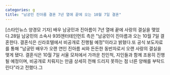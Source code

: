 ```yaml
---
categories: g
title: "남궁민 진아름 결혼 7년 열애 끝에 오는 10월 7일 결혼"
---
```

[스타인뉴스 양경모 기자] 배우 남궁민과 진아름이 7년 열애 끝에 사랑의 결실을 맺었다.28일 남궁민의 소속사 935엔터테인먼트 측은 "남궁민이 진아름과 오는 10월 7일 결혼한다. 결혼식은 신라호텔에서 비공개로 진행될 예정"이라고 밝혔다.또 공식 보도자료를 통해 "남궁민 배우가 오랜 연인 진아름 씨와 든든한 동반자로서 오랜 사랑의 결실을 맺게 됐다. 결혼식은 10월 7일 서울 모처에서 가까운 친인척, 지인들과 함께 조용히 진행될 예정이며, 비공개로 치뤄지는 만큼 상세히 전해 드리지 못하는 점 너른 양해를 부탁드린다"라고 전했다.그